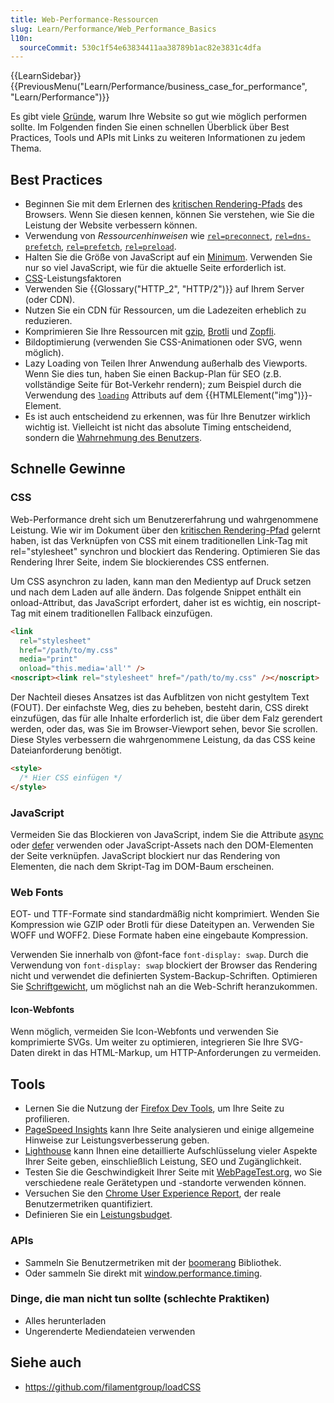 ```yaml
---
title: Web-Performance-Ressourcen
slug: Learn/Performance/Web_Performance_Basics
l10n:
  sourceCommit: 530c1f54e63834411aa38789b1ac82e3831c4dfa
---
```


{{LearnSidebar}}{{PreviousMenu("Learn/Performance/business_case_for_performance", "Learn/Performance")}}

Es gibt viele [Gründe](https://web.dev/learn/performance/why-speed-matters), warum Ihre Website so gut wie möglich performen sollte. Im Folgenden finden Sie einen schnellen Überblick über Best Practices, Tools und APIs mit Links zu weiteren Informationen zu jedem Thema.

## Best Practices

- Beginnen Sie mit dem Erlernen des [kritischen Rendering-Pfads](/de/docs/Web/Performance/Critical_rendering_path) des Browsers. Wenn Sie diesen kennen, können Sie verstehen, wie Sie die Leistung der Website verbessern können.
- Verwendung von _Ressourcenhinweisen_ wie [`rel=preconnect`](/de/docs/Web/HTML/Attributes/rel/preconnect), [`rel=dns-prefetch`](/de/docs/Web/HTML/Attributes/rel/dns-prefetch), [`rel=prefetch`](/de/docs/Web/HTML/Attributes/rel/prefetch), [`rel=preload`](/de/docs/Web/HTML/Attributes/rel/preload).
- Halten Sie die Größe von JavaScript auf ein [Minimum](https://medium.com/@addyosmani/the-cost-of-javascript-in-2018-7d8950fbb5d4). Verwenden Sie nur so viel JavaScript, wie für die aktuelle Seite erforderlich ist.
- [CSS](/de/docs/Learn/Performance/CSS)-Leistungsfaktoren
- Verwenden Sie {{Glossary("HTTP_2", "HTTP/2")}} auf Ihrem Server (oder CDN).
- Nutzen Sie ein CDN für Ressourcen, um die Ladezeiten erheblich zu reduzieren.
- Komprimieren Sie Ihre Ressourcen mit [gzip](https://www.gnu.org/software/gzip/), [Brotli](https://github.com/google/brotli) und [Zopfli](https://github.com/google/zopfli).
- Bildoptimierung (verwenden Sie CSS-Animationen oder SVG, wenn möglich).
- Lazy Loading von Teilen Ihrer Anwendung außerhalb des Viewports. Wenn Sie dies tun, haben Sie einen Backup-Plan für SEO (z.B. vollständige Seite für Bot-Verkehr rendern); zum Beispiel durch die Verwendung des [`loading`](/de/docs/Web/HTML/Element/img#loading) Attributs auf dem {{HTMLElement("img")}}-Element.
- Es ist auch entscheidend zu erkennen, was für Ihre Benutzer wirklich wichtig ist. Vielleicht ist nicht das absolute Timing entscheidend, sondern die [Wahrnehmung des Benutzers](/de/docs/Learn/Performance/Perceived_performance).

## Schnelle Gewinne

### CSS

Web-Performance dreht sich um Benutzererfahrung und wahrgenommene Leistung. Wie wir im Dokument über den [kritischen Rendering-Pfad](/de/docs/Web/Performance/Critical_rendering_path) gelernt haben, ist das Verknüpfen von CSS mit einem traditionellen Link-Tag mit rel="stylesheet" synchron und blockiert das Rendering. Optimieren Sie das Rendering Ihrer Seite, indem Sie blockierendes CSS entfernen.

Um CSS asynchron zu laden, kann man den Medientyp auf Druck setzen und nach dem Laden auf alle ändern. Das folgende Snippet enthält ein onload-Attribut, das JavaScript erfordert, daher ist es wichtig, ein noscript-Tag mit einem traditionellen Fallback einzufügen.

```html
<link
  rel="stylesheet"
  href="/path/to/my.css"
  media="print"
  onload="this.media='all'" />
<noscript><link rel="stylesheet" href="/path/to/my.css" /></noscript>
```

Der Nachteil dieses Ansatzes ist das Aufblitzen von nicht gestyltem Text (FOUT). Der einfachste Weg, dies zu beheben, besteht darin, CSS direkt einzufügen, das für alle Inhalte erforderlich ist, die über dem Falz gerendert werden, oder das, was Sie im Browser-Viewport sehen, bevor Sie scrollen. Diese Styles verbessern die wahrgenommene Leistung, da das CSS keine Dateianforderung benötigt.

```html
<style>
  /* Hier CSS einfügen */
</style>
```

### JavaScript

Vermeiden Sie das Blockieren von JavaScript, indem Sie die Attribute [async](/de/docs/Web/HTML/Element/script) oder [defer](/de/docs/Web/HTML/Element/script) verwenden oder JavaScript-Assets nach den DOM-Elementen der Seite verknüpfen. JavaScript blockiert nur das Rendering von Elementen, die nach dem Skript-Tag im DOM-Baum erscheinen.

### Web Fonts

EOT- und TTF-Formate sind standardmäßig nicht komprimiert. Wenden Sie Kompression wie GZIP oder Brotli für diese Dateitypen an. Verwenden Sie WOFF und WOFF2. Diese Formate haben eine eingebaute Kompression.

Verwenden Sie innerhalb von @font-face `font-display: swap`. Durch die Verwendung von `font-display: swap` blockiert der Browser das Rendering nicht und verwendet die definierten System-Backup-Schriften. Optimieren Sie [Schriftgewicht](/de/docs/Web/CSS/font-weight), um möglichst nah an die Web-Schrift heranzukommen.

#### Icon-Webfonts

Wenn möglich, vermeiden Sie Icon-Webfonts und verwenden Sie komprimierte SVGs. Um weiter zu optimieren, integrieren Sie Ihre SVG-Daten direkt in das HTML-Markup, um HTTP-Anforderungen zu vermeiden.

## Tools

- Lernen Sie die Nutzung der [Firefox Dev Tools](https://firefox-source-docs.mozilla.org/devtools-user/performance/index.html), um Ihre Seite zu profilieren.
- [PageSpeed Insights](https://pagespeed.web.dev/) kann Ihre Seite analysieren und einige allgemeine Hinweise zur Leistungsverbesserung geben.
- [Lighthouse](https://developer.chrome.com/docs/lighthouse/overview/) kann Ihnen eine detaillierte Aufschlüsselung vieler Aspekte Ihrer Seite geben, einschließlich Leistung, SEO und Zugänglichkeit.
- Testen Sie die Geschwindigkeit Ihrer Seite mit [WebPageTest.org](https://www.webpagetest.org/), wo Sie verschiedene reale Gerätetypen und -standorte verwenden können.
- Versuchen Sie den [Chrome User Experience Report](https://developer.chrome.com/docs/crux/), der reale Benutzermetriken quantifiziert.
- Definieren Sie ein [Leistungsbudget](/de/docs/Web/Performance/Performance_budgets).

### APIs

- Sammeln Sie Benutzermetriken mit der [boomerang](https://github.com/akamai/boomerang) Bibliothek.
- Oder sammeln Sie direkt mit [window.performance.timing](/de/docs/Web/API/Performance/timing).

### Dinge, die man nicht tun sollte (schlechte Praktiken)

- Alles herunterladen
- Ungerenderte Mediendateien verwenden

## Siehe auch

- <https://github.com/filamentgroup/loadCSS>
